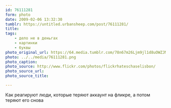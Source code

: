 ```yaml
---
id: 76111281
form: photo
date: 2009-02-06 13:32:30
tumblr: https://untitled.urbansheep.com/post/76111281/
title:
tags:
    - дело не в деньгах
    - картинки
    - буквы
photo_original_url: https://64.media.tumblr.com/78n67m26Ljm9jl1d8uOWZJMPo1_1280.png
photo: ../../media/76111281.png
photo_caption:
photo_source: http://www.flickr.com/photos/flickrhateschaselisbon/
photo_source_url:
photo_source_title:

---
```


<p>Как реагируют люди, которые теряют аккаунт на фликре, а потом теряют его снова</p>
